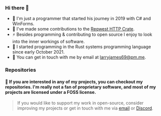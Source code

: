 ### Hi there 👋
- 🔭 I'm just a programmer that started his journey in 2019 with C# and WinForms.
- 🌱 I've made some contributions to the [Reqwest HTTP Crate](https://github.com/seanmonstar/reqwest).
- ⚡ Besides programming & contributing to open source I enjoy to look into the inner workings of software.
- 🦀 I started programming in the Rust systems programming language since early October 2021.
- 💬 You can get in touch with me by email at [larryjames69@pm.me](mailto:larryjames69@pm.me).

### Repositories
#### 🌟 If you are interested in any of my projects, you can checkout my repositories. I'm really not a fan of proprietary software, and most of my projects are licensed under a FOSS license.

> If you would like to support my work in open-source, consider improving my projects or get in touch with me via [email](mailto:larryjames69@pm.me) or [Discord](https://pastebin.com/raw/KSmyUp6x).
